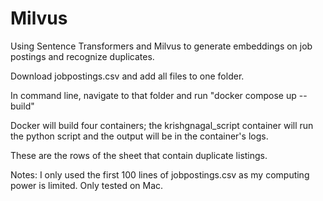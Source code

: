 # Milvus
Using Sentence Transformers and Milvus to generate embeddings on job postings and recognize duplicates.

Download jobpostings.csv and add all files to one folder. 

In command line, navigate to that folder and run "docker compose up --build" 

Docker will build four containers; the krishgnagal_script container will run the python script and the output will be in the container's logs. 

These are the rows of the sheet that contain duplicate listings.

Notes: 
I only used the first 100 lines of jobpostings.csv as my computing power is limited.
Only tested on Mac.
